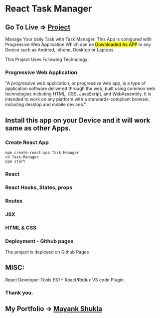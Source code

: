 # React Task Manager
## Go To Live => [Project](https://ms-mayank.github.io/Task-Manager/)

Manage Your daily Task with Task Manager.
This App is conigured with Progressive Web Application Which can be <mark> Downloaded As APP</mark> in any Device such as Andriod, iphone, Desktop or Laptops.

This Project Uses Following Technology:

### Progressive Web Application 
  "A progressive web application, or progressive web app, is a type of application software delivered through the web, built using common web technologies including HTML, CSS, JavaScript, and WebAssembly. It is intended to work on any platform with a standards-compliant browser, including desktop and mobile devices."
  ## Install this app on your Device and it will work same as other Apps.

### Create React App
```
npm create-react-app Task-Manager
cd Task-Manager
npm start
```
### React
  ### React Hooks, States, props
### Routes
### JSX
### HTML & CSS


### Deployment - Github pages
The project is deployed on Github Pages


## MISC:
React Developer Tools
ES7+ React/Redux VS code Plugin.

### Thank you.
## My Portfolio -> [Mayank Shukla](https://ms-mayank.github.io)